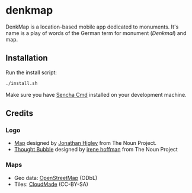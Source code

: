 denkmap
=======

DenkMap is a location-based mobile app dedicated to monuments.
It's name is a play of words of the German term for monument (_Denkmal_) and map.

## Installation

Run the install script:

```bash
./install.sh
```

Make sure you have [Sencha Cmd](http://www.sencha.com/products/sencha-cmd/download) installed on your development machine.

## Credits

### Logo

* [Map](http://thenounproject.com/noun/map/#icon-No5260) designed by [Jonathan Higley](http://thenounproject.com/jonathan) from The Noun Project.
* [Thought Bubble](http://thenounproject.com/noun/thought-bubble/#icon-No14958) designed by [irene hoffman](http://thenounproject.com/i) from The Noun Project

### Maps

* Geo data: [OpenStreetMap](http://www.openstreetmap.org/copyright) (ODbL)
* Tiles: [CloudMade](http://cloudmade.com/) (CC-BY-SA)
